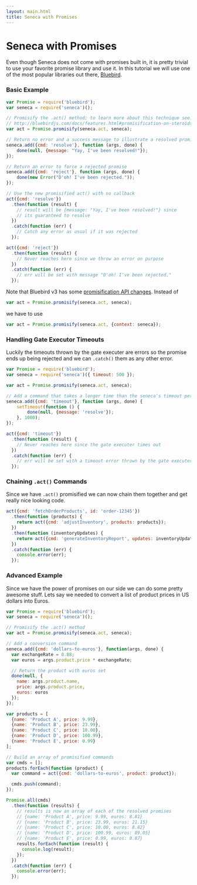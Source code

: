 ```yaml
---
layout: main.html
title: Seneca with Promises
---
```


# Seneca with Promises

Even though Seneca does not come with promises built in, it is pretty trivial to use your favorite promise library and use it. In this tutorial we will use one of the most popular libraries out there, [Bluebird][].

### Basic Example

```js
var Promise = require('bluebird');
var seneca = require('seneca')();

// Promisify the .act() method; to learn more about this technique see:
// http://bluebirdjs.com/docs/features.html#promisification-on-steroids
var act = Promise.promisify(seneca.act, seneca);

// Return no error and a success message to illustrate a resolved promise
seneca.add({cmd: 'resolve'}, function (args, done) {
    done(null, {message: "Yay, I've been resolved!"});
});

// Return an error to force a rejected promise
seneca.add({cmd: 'reject'}, function (args, done) {
    done(new Error("D'oh! I've been rejected."));
});

// Use the new promisified act() with no callback
act({cmd: 'resolve'})
  .then(function (result) {
    // result will be {message: "Yay, I've been resolved!"} since
    // its guaranteed to resolve
  })
  .catch(function (err) {
    // Catch any error as usual if it was rejected
  });

act({cmd: 'reject'})
  .then(function (result) {
    // Never reaches here since we throw an error on purpose
  })
  .catch(function (err) {
    // err will be set with message "D'oh! I've been rejected."
  });
```

Note that Bluebird v3 has some [promisification API changes](http://bluebirdjs.com/docs/new-in-bluebird-3.html). Instead of
```js
var act = Promise.promisify(seneca.act, seneca);
```
we have to use
```js
var act = Promise.promisify(seneca.act, {context: seneca});
```

### Handling Gate Executor Timeouts

Luckily the timeouts thrown by the gate executer are errors so the promise ends up being rejected and we can `.catch()` them as any other error.

```js
var Promise = require('bluebird');
var seneca = require('seneca')({ timeout: 500 });

var act = Promise.promisify(seneca.act, seneca);

// Add a command that takes a longer time than the seneca's timeout period
seneca.add({cmd: 'timeout'}, function (args, done) {
    setTimeout(function () {
        done(null, {message: 'resolve'});
    }, 1000);
});

act({cmd: 'timeout'})
  .then(function (result) {
    // Never reaches here since the gate executer times out
  })
  .catch(function (err) {
    // err will be set with a timeout error thrown by the gate executer
  });
```

### Chaining `.act()` Commands

Since we have `.act()` promisified we can now chain them together and get really nice looking code.

```js
act({cmd: 'fetchOrderProducts', id: 'order-12345'})
  .then(function (products) {
    return act({cmd: 'adjustInventory', products: products});
  })
  .then(function (inventoryUpdates) {
    return act({cmd: 'generateInventoryReport', updates: inventoryUpdates})
  })
  .catch(function (err) {
    console.error(err);
  });
```

### Advanced Example

Since we have the power of promises on our side we can do some pretty awesome stuff. Lets say we needed to convert a list of product prices in US dollars into Euros.

```js
var Promise = require('bluebird');
var seneca = require('seneca')();

// Promisify the .act() method
var act = Promise.promisify(seneca.act, seneca);

// Add a conversion command
seneca.add({cmd: 'dollars-to-euros'}, function(args, done) {
  var exchangeRate = 0.88;
  var euros = args.product.price * exchangeRate;

  // Return the product with euros set
  done(null, {
    name: args.product.name,
    price: args.product.price,
    euros: euros
  });
});

var products = [
  {name: 'Product A', price: 9.99},
  {name: 'Product B', price: 23.99},
  {name: 'Product C', price: 10.00},
  {name: 'Product D', price: 100.99},
  {name: 'Product E', price: 0.99}
];

// Build an array of promisified commands
var cmds = [];
products.forEach(function (product) {
  var command = act({cmd: 'dollars-to-euros', product: product});

  cmds.push(command);
});

Promise.all(cmds)
  .then(function (results) {
    // results is now an array of each of the resolved promises
    // {name: 'Product A', price: 9.99, euros: 8.81}
    // {name: 'Product B', price: 23.99, euros: 21.15}
    // {name: 'Product C', price: 10.00, euros: 8.82}
    // {name: 'Product D', price: 100.99, euros: 89.05}
    // {name: 'Product E', price: 0.99, euros: 0.87}
    results.forEach(function (result) {
      console.log(result);
    });
  })
  .catch(function (err) {
    console.error(err);
  });
```

[Bluebird]: https://www.npmjs.com/package/bluebird
